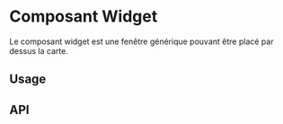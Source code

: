 # Composant Widget

Le composant widget est une fenêtre générique pouvant être placé par dessus la carte.

## Usage

## API

## 